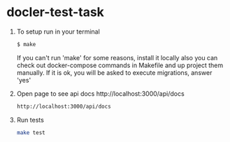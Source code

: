 # docler-test-task
1. To setup run in your terminal

    ```bash
    $ make
    ```
   If you can't run 'make' for some reasons, install it locally also you can check out docker-compose commands in Makefile and up project them manually.
   If it is ok, you will be asked to execute migrations, answer 'yes'
   
2. Open page to see api docs http://localhost:3000/api/docs

    ```bash
   http://localhost:3000/api/docs
    ```

3. Run tests

    ```bash
   make test
    ```